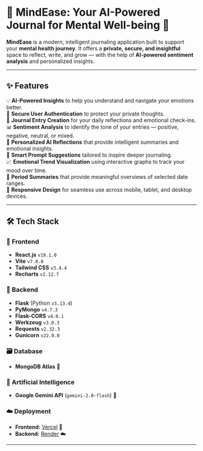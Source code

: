 # 🌿 MindEase: Your AI-Powered Journal for Mental Well-being 🚀

**MindEase** is a modern, intelligent journaling application built to support your **mental health journey**. It offers a **private, secure, and insightful** space to reflect, write, and grow — with the help of **AI-powered sentiment analysis** and personalized insights.

---

## ✨ Features

💡 **AI-Powered Insights** to help you understand and navigate your emotions better.  
🔐 **Secure User Authentication** to protect your private thoughts.  
📝 **Journal Entry Creation** for your daily reflections and emotional check-ins.  
📊 **Sentiment Analysis** to identify the tone of your entries — positive, negative, neutral, or mixed.  
🧠 **Personalized AI Reflections** that provide intelligent summaries and emotional insights.  
🤔 **Smart Prompt Suggestions** tailored to inspire deeper journaling.  
📈 **Emotional Trend Visualization** using interactive graphs to track your mood over time.  
📅 **Period Summaries** that provide meaningful overviews of selected date ranges.  
📱 **Responsive Design** for seamless use across mobile, tablet, and desktop devices.

---

## 🛠️ Tech Stack

### 🔷 Frontend

- **React.js** `v19.1.0`
- **Vite** `v7.0.0`
- **Tailwind CSS** `v3.4.4`
- **Recharts** `v2.12.7`

### 🔶 Backend

- **Flask** (Python `v3.13.4`)
- **PyMongo** `v4.7.3`
- **Flask-CORS** `v4.0.1`
- **Werkzeug** `v3.0.3`
- **Requests** `v2.32.3`
- **Gunicorn** `v22.0.0`

### 🗃️ Database

- **MongoDB Atlas** 🍃

### 🧠 Artificial Intelligence

- **Google Gemini API** (`gemini-2.0-flash`) 🌟

### ☁️ Deployment

- **Frontend:** [Vercel](https://vercel.com/) 🚀  
- **Backend:** [Render](https://render.com/) ☁️

---


